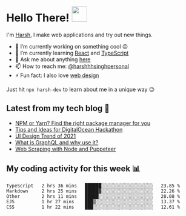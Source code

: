 # Hello There! <img src="https://media.giphy.com/media/hvRJCLFzcasrR4ia7z/giphy.gif" width="40px"></a>

I'm [Harsh](https://harshhhdev.github.io/), I make web applications and try out new things.

 - :telescope: I’m currently working on something cool :wink:
 - :seedling: I’m currently learning [React](https://reactjs.org/) and [TypeScript](https://www.typescriptlang.org/)
 - :speech_balloon: Ask me about anything [here](https://github.com/harshhhdev/harshhhdev/discussions/1)
 - :mailbox: How to reach me: [@harshhhsinghpersonal](mailto:harshhh.singh.personal@gmail.com)
 - :zap: Fun fact: I also love [web design](https://dribbble.com/harshhhdev)

Just hit `npx harsh-dev` to learn about me in a unique way :wink:

## Latest from my tech blog :book:
<!-- BLOG-POST-LIST:START -->
- [NPM or Yarn? Find the right package manager for you](https://dev.to/harshhhdev/npm-or-yarn-find-the-right-pacakge-manager-for-you-17ko)
- [Tips and Ideas for DigitalOcean Hackathon](https://dev.to/harshhhdev/tips-and-ideas-for-digitalocean-hackathon-fha)
- [UI Design Trend of 2021](https://dev.to/harshhhdev/ui-design-trend-of-2021-4fb7)
- [What is GraphQL and why use it?](https://dev.to/harshhhdev/graphql-what-and-why-3f9n)
- [Web Scraping with Node and Puppeteer](https://dev.to/harshhhdev/guide-to-web-scraping-with-node-1kpe)
<!-- BLOG-POST-LIST:END -->

## My coding activity for this week 📊

<!--START_SECTION:waka-->
```text
TypeScript   2 hrs 36 mins   ██████░░░░░░░░░░░░░░░░░░░   23.85 % 
Markdown     2 hrs 25 mins   █████▓░░░░░░░░░░░░░░░░░░░   22.26 % 
Other        2 hrs 11 mins   █████░░░░░░░░░░░░░░░░░░░░   20.08 % 
EJS          1 hr 27 mins    ███▒░░░░░░░░░░░░░░░░░░░░░   13.37 % 
CSS          1 hr 22 mins    ███░░░░░░░░░░░░░░░░░░░░░░   12.61 % 
```
<!--END_SECTION:waka-->
